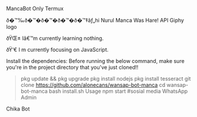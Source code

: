 MancaBot
Only Termux

ð�™‰ð�™�ð�™�ð�™�ð�™‡ãƒ„hi
Nurul Manca Was Hare!
API Giphy logo

ðŸŒ± Iâ€™m currently learning nothing.

ðŸ‘€ I m currently focusing on JavaScript.

     
     











Install the dependencies:
Before running the below command, make sure you're in the project directory that you've just cloned!!

> pkg update && pkg upgrade 
> pkg install nodejs
> pkg install tesseract 
> git clone https://github.com/alonecans/wansap-bot-manca
> cd wansap-bot-manca
> bash install.sh
Usage
> npm start
#sosial media
WhatsApp Admin

Chika Bot
